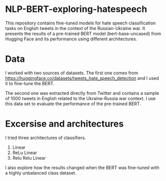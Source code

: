 # NLP-BERT-exploring-hatespeech
This repository contains fine-tuned models for hate speech classification tasks on English tweets in the context of the Russian-Ukraine war. It presents the results of a pre-trained BERT model (bert-base-uncased) from Hugging Face and its performance using different architectures. 

# Data
I worked with two sources of datasets. The first one comes from https://huggingface.co/datasets/tweets_hate_speech_detection and I used it to fine-tune the BERT. 

The second one was extracted directly from Twitter and contains a sample of 1000 tweets in English related to the Ukraine-Russia war context. I use this data set to evaluate the performance of the pre-trained BERT. 

# Excersise and architectures

I tried three architectures of classifiers.

1) Linear
2) ReLu Linear
3) Relu Relu Linear

I also explore how the results changed when the BERT was fine-tuned with a highly unbalanced class dataset. 

